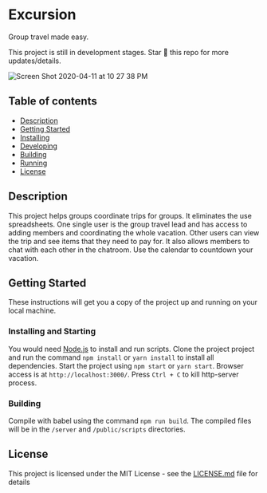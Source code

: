 # Excursion 
Group travel made easy.

This project is still in development stages. Star 🌟 this repo for more updates/details.

![Screen Shot 2020-04-11 at 10 27 38 PM](https://user-images.githubusercontent.com/26418542/79059079-c9e36f00-7c43-11ea-98f3-69e82ef63be1.png)

## Table of contents
* [Description](#description)
* [Getting Started](#getting-started)
* [Installing](#installing)
* [Developing](#developing)
* [Building](#building)
* [Running](#running)
* [License](#license)

## Description 
This project helps groups coordinate trips for groups. It eliminates the use spreadsheets. One single user is the group travel lead and has access to adding members and coordinating the whole vacation. Other users can view the trip and see items that they need to pay for. It also allows members to chat with each other in the chatroom. Use the calendar to countdown your vacation. 


## Getting Started

These instructions will get you a copy of the project up and running on your local machine.


### Installing and Starting
You would need [Node.js](https://nodejs.org) to install and run scripts.
Clone the project project and run the command `npm install` or `yarn install` to install all dependencies.
Start the project using `npm start` or `yarn start`.
Browser access is at `http://localhost:3000/`. Press `Ctrl + C` to kill http-server process.

### Building
Compile with babel using the command `npm run build`. The compiled files will be in
the `/server` and `/public/scripts` directories.

## License

This project is licensed under the MIT License - see the [LICENSE.md](LICENSE.md) file for details
